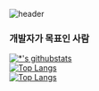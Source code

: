 
![header](https://capsule-render.vercel.app/api?type=soft&color=9986EE&height=300&section=header&text=깃허브%20조민수&fontSize=90)
### 개발자가 목표인 사람
[![*'s githubstats](https://github-readme-stats.vercel.app/api?username=codenamesu&show_icons=true&theme=dark)](https://github.com/codenamesu)<br>
[![Top Langs](https://github-readme-stats.vercel.app/api/top-langs/?username=codenamesu)](https://github.com/codenamesu/github-readme-stats)<br>
[![Top Langs](https://github-readme-stats.vercel.app/api/top-langs/?username=codenamesu&layout=compact)](https://github.com/codenamesu/github-readme-stats)
<!--
**codenamesu/codenamesu** is a ✨ _special_ ✨ repository because its `README.md` (this file) appears on your GitHub profile.

Here are some ideas to get you started:

- 🔭 I’m currently working on ...
- 🌱 I’m currently learning ...
- 👯 I’m looking to collaborate on ...
- 🤔 I’m looking for help with ...
- 💬 Ask me about ...
- 📫 How to reach me: ...
- 😄 Pronouns: ...
- ⚡ Fun fact: ...
-->
